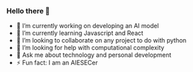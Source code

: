 ### Hello there 💙

- 🔭 I’m currently working on developing an AI model 
- 🌱 I’m currently learning Javascript and React
- 👯 I’m looking to collaborate on any project to do with python
- 🤔 I’m looking for help with computational complexity
- 💬 Ask me about technology and personal development
- ⚡ Fun fact: I am an AIESECer
